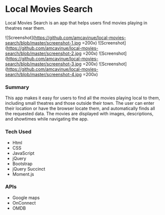 # Local Movies Search
Local Movies Search is an app that helps users find movies playing in theatres near them.

![Screenshot](https://github.com/amcavinue/local-movies-search/blob/master/screenshot-1.jpg =200x)
![Screenshot](https://github.com/amcavinue/local-movies-search/blob/master/screenshot-2.jpg =200x)
![Screenshot](https://github.com/amcavinue/local-movies-search/blob/master/screenshot-3.jpg =200x)
![Screenshot](https://github.com/amcavinue/local-movies-search/blob/master/screenshot-4.jpg =200x)

### Summary
This app makes it easy for users to find all the movies playing local to them, including small theatres and those outside their town. The user can enter their location or have the browser locate them, and automatically finds all the requested data. The movies are displayed with images, descriptions, and showtimes while navigating the app.

### Tech Used
* Html
* CSS
* JavaScript
* jQuery
* Bootstrap
* jQuery Succinct
* Moment.js

### APIs
* Google maps
* OnConnect
* OMDB
